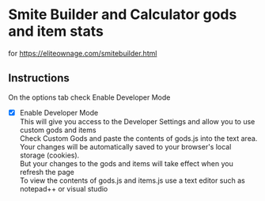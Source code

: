 # Smite Builder and Calculator gods and item stats
for https://eliteownage.com/smitebuilder.html
## Instructions
On the options tab check Enable Developer Mode  
- [x] Enable Developer Mode  
This will give you access to the Developer Settings and allow you to use custom gods and items  
Check Custom Gods and paste the contents of gods.js into the text area.  Your changes will be automatically saved to your browser's local storage (cookies).  
But your changes to the gods and items will take effect when you refresh the page  
To view the contents of gods.js and items.js use a text editor such as notepad++ or visual studio  